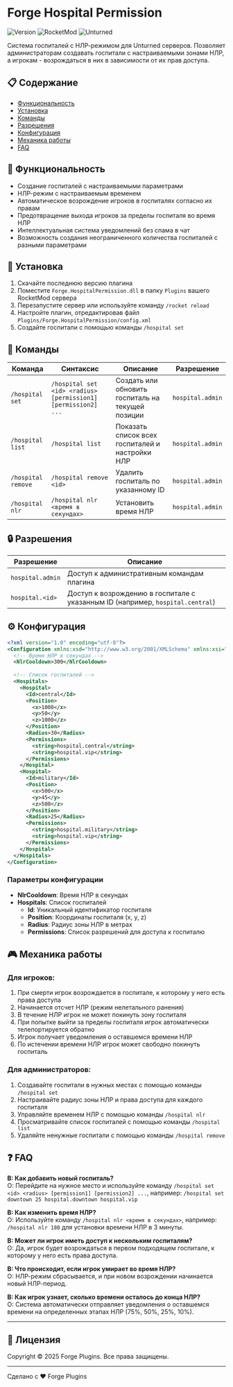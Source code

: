 # Forge Hospital Permission

![Version](https://img.shields.io/badge/Version-1.0.0-brightgreen)
![RocketMod](https://img.shields.io/badge/RocketMod-Compatible-blue)
![Unturned](https://img.shields.io/badge/Unturned-3.0+-yellow)

Система госпиталей с НЛР-режимом для Unturned серверов. Позволяет администраторам создавать госпитали с настраиваемыми зонами НЛР, а игрокам - возрождаться в них в зависимости от их прав доступа.

## 📋 Содержание

- [Функциональность](#-функциональность)
- [Установка](#-установка)
- [Команды](#-команды)
- [Разрешения](#-разрешения)
- [Конфигурация](#-конфигурация)
- [Механика работы](#-механика-работы)
- [FAQ](#-faq)

## 🏥 Функциональность

- Создание госпиталей с настраиваемыми параметрами
- НЛР-режим с настраиваемым временем
- Автоматическое возрождение игроков в госпиталях согласно их правам
- Предотвращение выхода игроков за пределы госпиталя во время НЛР
- Интеллектуальная система уведомлений без спама в чат
- Возможность создания неограниченного количества госпиталей с разными параметрами

## 💾 Установка

1. Скачайте последнюю версию плагина
2. Поместите `Forge.HospitalPermission.dll` в папку `Plugins` вашего RocketMod сервера
3. Перезапустите сервер или используйте команду `/rocket reload`
4. Настройте плагин, отредактировав файл `Plugins/Forge.HospitalPermission/config.xml`
5. Создайте госпитали с помощью команды `/hospital set`

## 💬 Команды

| Команда | Синтаксис | Описание | Разрешение |
|---------|-----------|----------|------------|
| `/hospital set` | `/hospital set <id> <radius> [permission1] [permission2] ...` | Создать или обновить госпиталь на текущей позиции | `hospital.admin` |
| `/hospital list` | `/hospital list` | Показать список всех госпиталей и настройки НЛР | `hospital.admin` |
| `/hospital remove` | `/hospital remove <id>` | Удалить госпиталь по указанному ID | `hospital.admin` |
| `/hospital nlr` | `/hospital nlr <время в секундах>` | Установить время НЛР | `hospital.admin` |

## 🔒 Разрешения

| Разрешение | Описание |
|------------|----------|
| `hospital.admin` | Доступ к административным командам плагина |
| `hospital.<id>` | Доступ к возрождению в госпитале с указанным ID (например, `hospital.central`) |

## ⚙️ Конфигурация

```xml
<?xml version="1.0" encoding="utf-8"?>
<Configuration xmlns:xsd="http://www.w3.org/2001/XMLSchema" xmlns:xsi="http://www.w3.org/2001/XMLSchema-instance">
  <!-- Время НЛР в секундах -->
  <NlrCooldown>300</NlrCooldown>
  
  <!-- Список госпиталей -->
  <Hospitals>
    <Hospital>
      <Id>central</Id>
      <Position>
        <x>1000</x>
        <y>50</y>
        <z>1000</z>
      </Position>
      <Radius>30</Radius>
      <Permissions>
        <string>hospital.central</string>
        <string>hospital.vip</string>
      </Permissions>
    </Hospital>
    <Hospital>
      <Id>military</Id>
      <Position>
        <x>500</x>
        <y>45</y>
        <z>500</z>
      </Position>
      <Radius>25</Radius>
      <Permissions>
        <string>hospital.military</string>
        <string>hospital.vip</string>
      </Permissions>
    </Hospital>
  </Hospitals>
</Configuration>
```

### Параметры конфигурации

- **NlrCooldown**: Время НЛР в секундах
- **Hospitals**: Список госпиталей
  - **Id**: Уникальный идентификатор госпиталя
  - **Position**: Координаты госпиталя (x, y, z)
  - **Radius**: Радиус зоны НЛР в метрах
  - **Permissions**: Список разрешений для доступа к госпиталю

## 🎮 Механика работы

### Для игроков:

1. При смерти игрок возрождается в госпитале, к которому у него есть права доступа
2. Начинается отсчет НЛР (режим нелетального ранения)
3. В течение НЛР игрок не может покинуть зону госпиталя
4. При попытке выйти за пределы госпиталя игрок автоматически телепортируется обратно
5. Игрок получает уведомления о оставшемся времени НЛР
6. По истечении времени НЛР игрок может свободно покинуть госпиталь

### Для администраторов:

1. Создавайте госпитали в нужных местах с помощью команды `/hospital set`
2. Настраивайте радиус зоны НЛР и права доступа для каждого госпиталя
3. Управляйте временем НЛР с помощью команды `/hospital nlr`
4. Просматривайте список госпиталей с помощью команды `/hospital list`
5. Удаляйте ненужные госпитали с помощью команды `/hospital remove`

## ❓ FAQ

**В: Как добавить новый госпиталь?**  
О: Перейдите на нужное место и используйте команду `/hospital set <id> <radius> [permission1] [permission2] ...`, например: `/hospital set downtown 25 hospital.downtown hospital.vip`

**В: Как изменить время НЛР?**  
О: Используйте команду `/hospital nlr <время в секундах>`, например: `/hospital nlr 180` для установки времени НЛР в 3 минуты.

**В: Может ли игрок иметь доступ к нескольким госпиталям?**  
О: Да, игрок будет возрождаться в первом подходящем госпитале, к которому у него есть права доступа.

**В: Что происходит, если игрок умирает во время НЛР?**  
О: НЛР-режим сбрасывается, и при новом возрождении начинается новый НЛР-период.

**В: Как игрок узнает, сколько времени осталось до конца НЛР?**  
О: Система автоматически отправляет уведомления о оставшемся времени на определенных этапах НЛР (75%, 50%, 25%, 10%).

---

## 📄 Лицензия

Copyright © 2025 Forge Plugins. Все права защищены.

---

Сделано с ❤️ Forge Plugins
